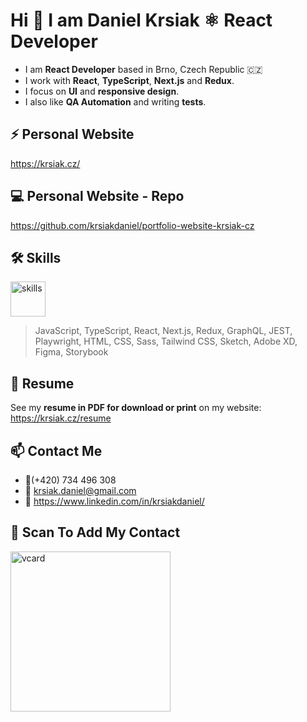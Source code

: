 # Hi 👋 I am Daniel Krsiak ⚛️ React Developer

- I am **React Developer** based in Brno, Czech Republic 🇨🇿
- I work with **React**, **TypeScript**, **Next.js** and **Redux**.
- I focus on **UI** and **responsive design**.
- I also like **QA Automation** and writing **tests**.

## ⚡ Personal Website

<https://krsiak.cz/>

## 💻 Personal Website - Repo

<https://github.com/krsiakdaniel/portfolio-website-krsiak-cz>

## 🛠️ Skills

<img src="https://github.com/user-attachments/assets/46e98ea4-5b9c-45e8-9a92-7187807ff54a" alt="skills" height="56" />

> JavaScript, TypeScript, React, Next.js, Redux, GraphQL, JEST, Playwright, HTML, CSS, Sass, Tailwind CSS, Sketch, Adobe XD, Figma, Storybook

## 📝 Resume

See my **resume in PDF for download or print** on my website: https://krsiak.cz/resume

## 📫 Contact Me

- 📱(+420) 734 496 308
- 📧 krsiak.daniel@gmail.com
- 💬 <https://www.linkedin.com/in/krsiakdaniel/>

## 📱 Scan To Add My Contact

<img src="https://github.com/user-attachments/assets/e3f7b70f-6a56-459d-b7f4-afc3d78a4f6e" width="256" height="256" alt="vcard"/>
